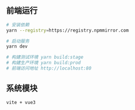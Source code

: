 ## 前端运行

```bash
# 安装依赖
yarn --registry=https://registry.npmmirror.com

# 启动服务
yarn dev

# 构建测试环境 yarn build:stage
# 构建生产环境 yarn build:prod
# 前端访问地址 http://localhost:80
```

## 系统模块

~~~
vite + vue3
~~~

